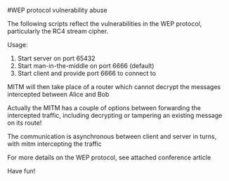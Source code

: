 #WEP protocol vulnerability abuse

The following scripts reflect the vulnerabilities in the WEP protocol, particularly the RC4 stream cipher.

Usage:

1) Start server on port 65432
2) Start man-in-the-middle on port 6666 (default)
3) Start client and provide port 6666 to connect to

MITM will then take place of a router which cannot decrypt the messages intercepted between Alice and Bob

Actually the MITM has a couple of options between forwarding the intercepted traffic, including decrypting or tampering an existing message on its route!

The communication is asynchronous between client and server in turns, with mitm intercepting the traffic

For more details on the WEP protocol, see attached conference article

Have fun!
